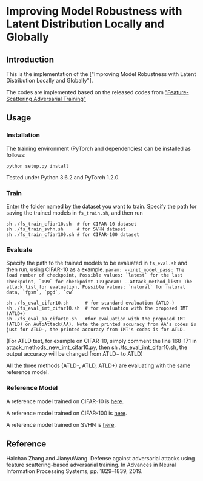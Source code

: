 # Improving Model Robustness with Latent Distribution Locally and Globally

## Introduction
This is the implementation of the
["Improving Model Robustness with Latent Distribution Locally and Globally"].

The codes are implemented based on the released codes from ["Feature-Scattering Adversarial Training"](https://papers.nips.cc/paper/8459-defense-against-adversarial-attacks-using-feature-scattering-based-adversarial-training.pdf)

## Usage
### Installation
The training environment (PyTorch and dependencies) can be installed as follows:
```
python setup.py install
```
Tested under Python 3.6.2 and PyTorch 1.2.0.

### Train
Enter the folder named by the dataset you want to train. Specify the path for saving the trained models in ```fs_train.sh```, and then run
```
sh ./fs_train_cfiar10.sh  # for CIFAR-10 dataset
sh ./fs_train_svhn.sh     # for SVHN dataset
sh ./fs_train_cfiar100.sh # for CIFAR-100 dataset

```

### Evaluate
Specify the path to the trained models to be evaluated in ```fs_eval.sh``` and then run, using CIFAR-10 as a example. 
``` param: --init_model_pass: The load number of checkpoint, Possible values: `latest` for the last checkpoint, `199` for checkpoint-199 ``` 
```param: --attack_method_list: The attack list for evaluation, Possible values: `natural` for natural data, `fgsm`, `pgd`, `cw` ```
```
sh ./fs_eval_cifar10.sh      # for standard evaluation (ATLD-)
sh ./fs_eval_imt_cifar10.sh  # for evaluation with the proposed IMT (ATLD+)
sh ./fs_eval_aa_cifar10.sh   #for evaluation with the proposed IMT (ATLD) on AutoAttack(AA). Note the printed accuracy from AA's codes is just for ATLD-, the printed accuracy from IMT's codes is for ATLD.

```
(For ATLD test, for example on CIFAR-10, simply comment the line 168-171 in attack_methods_new_imt_cifar10.py, then sh ./fs_eval_imt_cifar10.sh, the output accuracy will be changed from ATLD+ to ATLD)

All the three methods (ATLD-, ATLD, ATLD+) are evaluating with the same reference model.

### Reference Model
A reference model trained on CIFAR-10 is [here](https://drive.google.com/file/d/18NOtz_z29iMKdv92xTkXhZLVeCvg0N_o/view?usp=sharing).

A reference model trained on CIFAR-100 is [here](https://drive.google.com/file/d/1ZlNAqWvajZfNEQifTWqbBJjPdcXIjKhY/view?usp=sharing).

A reference model trained on SVHN is [here](https://drive.google.com/file/d/1T-fejNJFxNJzAiPtvmWIIOfYa9JLP7ea/view?usp=sharing).



## Reference
Haichao Zhang and JianyuWang. Defense against adversarial attacks using feature scattering-based adversarial training. In Advances in Neural Information Processing Systems, pp. 1829–1839, 2019.
